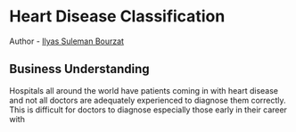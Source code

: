 # Heart Disease Classification 
Author - [Ilyas Suleman Bourzat](https://github.com/bourzat)
## Business Understanding 
Hospitals all around the world have patients coming in with heart disease and not all doctors are adequately experienced to diagnose them correctly. This is difficult for doctors to diagnose especially those early in their career with 
